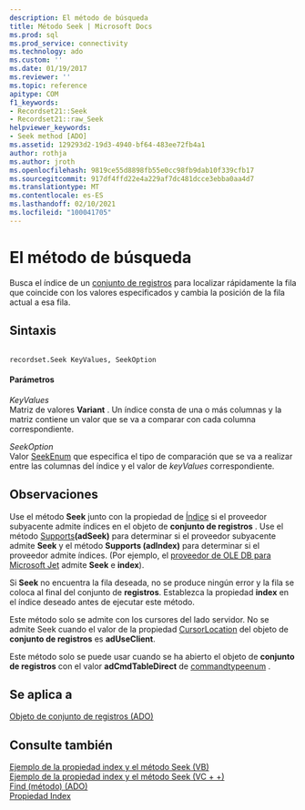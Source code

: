 ```yaml
---
description: El método de búsqueda
title: Método Seek | Microsoft Docs
ms.prod: sql
ms.prod_service: connectivity
ms.technology: ado
ms.custom: ''
ms.date: 01/19/2017
ms.reviewer: ''
ms.topic: reference
apitype: COM
f1_keywords:
- Recordset21::Seek
- Recordset21::raw_Seek
helpviewer_keywords:
- Seek method [ADO]
ms.assetid: 129293d2-19d3-4940-bf64-483ee72fb4a1
author: rothja
ms.author: jroth
ms.openlocfilehash: 9819ce55d8898fb55e0cc98fb9dab10f339cfb17
ms.sourcegitcommit: 917df4ffd22e4a229af7dc481dcce3ebba0aa4d7
ms.translationtype: MT
ms.contentlocale: es-ES
ms.lasthandoff: 02/10/2021
ms.locfileid: "100041705"
---
```

# <a name="seek-method"></a>El método de búsqueda
Busca el índice de un [conjunto de registros](./recordset-object-ado.md) para localizar rápidamente la fila que coincide con los valores especificados y cambia la posición de la fila actual a esa fila.  
  
## <a name="syntax"></a>Sintaxis  
  
```  
  
recordset.Seek KeyValues, SeekOption  
```  
  
#### <a name="parameters"></a>Parámetros  
 *KeyValues*  
 Matriz de valores **Variant** . Un índice consta de una o más columnas y la matriz contiene un valor que se va a comparar con cada columna correspondiente.  
  
 *SeekOption*  
 Valor [SeekEnum](./seekenum.md) que especifica el tipo de comparación que se va a realizar entre las columnas del índice y el valor de *keyValues* correspondiente.  
  
## <a name="remarks"></a>Observaciones  
 Use el método **Seek** junto con la propiedad de [Índice](./index-property.md) si el proveedor subyacente admite índices en el objeto de **conjunto de registros** . Use el método [Supports](./supports-method.md)**(adSeek)** para determinar si el proveedor subyacente admite **Seek** y el método **Supports (adIndex)** para determinar si el proveedor admite índices. (Por ejemplo, el [proveedor de OLE DB para Microsoft Jet](../../guide/appendixes/microsoft-ole-db-provider-for-microsoft-jet.md) admite **Seek** e **index**).  
  
 Si **Seek** no encuentra la fila deseada, no se produce ningún error y la fila se coloca al final del conjunto de **registros**. Establezca la propiedad **index** en el índice deseado antes de ejecutar este método.  
  
 Este método solo se admite con los cursores del lado servidor. No se admite Seek cuando el valor de la propiedad [CursorLocation](./cursorlocation-property-ado.md) del objeto de **conjunto de registros** es **adUseClient**.  
  
 Este método solo se puede usar cuando se ha abierto el objeto de **conjunto de registros** con el valor **adCmdTableDirect** de [commandtypeenum](./commandtypeenum.md) .  
  
## <a name="applies-to"></a>Se aplica a  
 [Objeto de conjunto de registros (ADO)](./recordset-object-ado.md)  
  
## <a name="see-also"></a>Consulte también  
 [Ejemplo de la propiedad index y el método Seek (VB)](./seek-method-and-index-property-example-vb.md)   
 [Ejemplo de la propiedad index y el método Seek (VC + +)](./seek-method-and-index-property-example-vc.md)   
 [Find (método) (ADO)](./find-method-ado.md)   
 [Propiedad Index](./index-property.md)